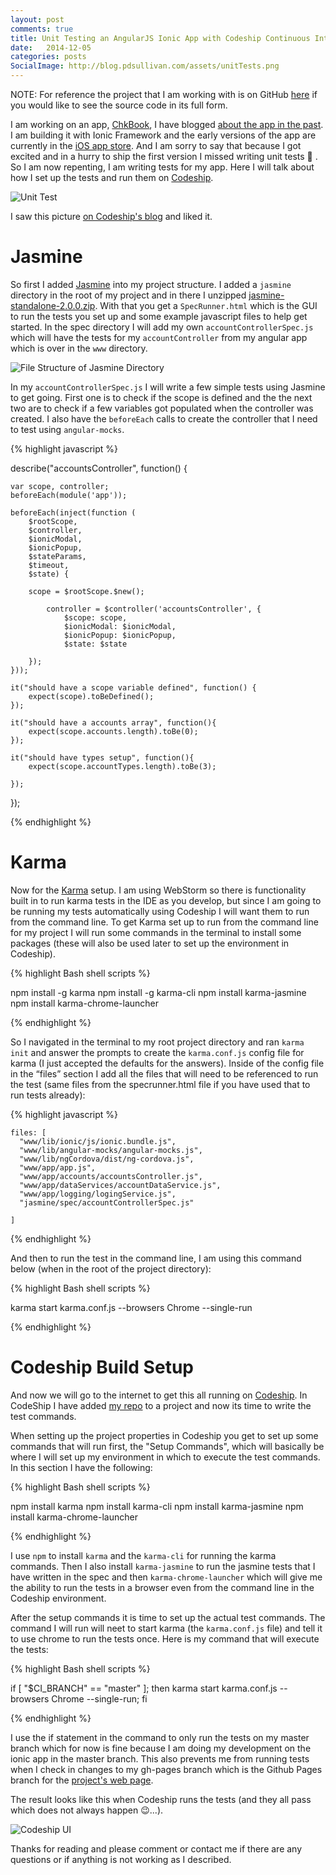 ```yaml
---
layout: post
comments: true
title: Unit Testing an AngularJS Ionic App with Codeship Continuous Integration, Jasmine, and Karma
date:   2014-12-05
categories: posts
SocialImage: http://blog.pdsullivan.com/assets/unitTests.png
---
```



NOTE: For reference the project that I am working with is on GitHub [here](https://github.com/pdsullivan/ChkBook) if you would like to see the source code in its full form.

I am working on an app, [ChkBook](http://pdsullivan.github.io/ChkBook/), I have blogged [about the app in the past](http://blog.pdsullivan.com/posts/2014/11/07/new-app-ionic-framework.html). I am building it with Ionic Framework and the early versions of the app are currently in the [iOS app store](https://itunes.apple.com/us/app/chkbook/id927749479?ls=1&mt=8). And I am sorry to say that because I got excited and in a hurry to ship the first version I missed writing unit tests 😬 . So I am now repenting, I am writing tests for my app. Here I will talk about how I set up the tests and run them on [Codeship](http://codeship.com).

![Unit Test](http://blog.pdsullivan.com/assets/unitTests.png)



I saw this picture [on Codeship's blog](http://blog.codeship.com/node-js-security-tips/) and liked it.

# Jasmine

So first I added [Jasmine](http://jasmine.github.io) into my project structure. I added a `jasmine` directory in the root of my project and in there I unzipped [jasmine-standalone-2.0.0.zip](https://github.com/jasmine/jasmine/blob/master/dist/jasmine-standalone-2.0.0.zip). With that you get a `SpecRunner.html` which is the GUI to run the tests you set up and some example javascript files to help get started. In the spec directory I will add my own `accountControllerSpec.js` which will have the tests for my `accountController` from my angular app which is over in the `www` directory.

![File Structure of Jasmine Directory](http://blog.pdsullivan.com/assets/ionicjasminefilestructure.png)

In my `accountControllerSpec.js` I will write a few simple tests using Jasmine to get going. First one is to check if the scope is defined and the the next two are to check if a few variables got populated when the controller was created. I also have the `beforeEach` calls to create the controller that I need to test using `angular-mocks`.




{% highlight javascript %}

describe("accountsController", function() {

    var scope, controller;
    beforeEach(module('app'));

    beforeEach(inject(function (
        $rootScope,
        $controller,
        $ionicModal,
        $ionicPopup,
        $stateParams,
        $timeout,
        $state) {

        scope = $rootScope.$new();

            controller = $controller('accountsController', {
                $scope: scope,
                $ionicModal: $ionicModal,
                $ionicPopup: $ionicPopup,
                $state: $state

        });
    }));

    it("should have a scope variable defined", function() {
        expect(scope).toBeDefined();
    });

    it("should have a accounts array", function(){
        expect(scope.accounts.length).toBe(0);
    });

    it("should have types setup", function(){
        expect(scope.accountTypes.length).toBe(3);

    });

});

{% endhighlight %}

# Karma

Now for the [Karma](http://karma-runner.github.io/0.12/index.html) setup. I am using WebStorm so there is functionality built in to run karma tests in the IDE as you develop, but since I am going to be running my tests automatically using Codeship I will want them to run from the command line. To get Karma set up to run from the command line for my project I will run some commands in the terminal to install some packages (these will also be used later to set up the environment in Codeship).

 {% highlight Bash shell scripts %}

npm install -g karma
npm install -g karma-cli
npm install karma-jasmine
npm install karma-chrome-launcher

{% endhighlight %}


So I navigated in the terminal to my root project directory and ran `karma init` and answer the prompts to create the `karma.conf.js` config file for karma (I just accepted the defaults for the answers). Inside of the config file in the “files” section I add all the files that will need to be referenced to run the test (same files from the specrunner.html file if you have used that to run tests already):

{% highlight javascript  %}


    files: [
      "www/lib/ionic/js/ionic.bundle.js",
      "www/lib/angular-mocks/angular-mocks.js",
      "www/lib/ngCordova/dist/ng-cordova.js",
      "www/app/app.js",
      "www/app/accounts/accountsController.js",
      "www/app/dataServices/accountDataService.js",
      "www/app/logging/logingService.js",
      "jasmine/spec/accountControllerSpec.js"

    ]

{% endhighlight %}


And then to run the test in the command line, I am using this command below (when in the root of the project directory):

{% highlight Bash shell scripts %}

karma start karma.conf.js --browsers Chrome --single-run

{% endhighlight %}




# Codeship Build Setup

And now we will go to the internet to get this all running on [Codeship](http://codeship.com). In CodeShip I have added [my repo](https://github.com/pdsullivan/ChkBook) to a project and now its time to write the test commands.

When setting up the project properties in Codeship you get to set up some commands that will run first, the "Setup Commands", which will basically be where I will set up my environment in which to execute the test commands. In this section I have the following:

{% highlight Bash shell scripts %}

npm install karma
npm install karma-cli
npm install karma-jasmine
npm install karma-chrome-launcher

{% endhighlight %}

I use `npm` to install `karma` and the `karma-cli` for running the karma commands. Then I also install `karma-jasmine` to run the jasmine tests that I have written in the spec and then `karma-chrome-launcher` which will give me the ability to run the tests in a browser even from the command line in the Codeship environment.

After the setup commands it is time to set up the actual test commands. The command I will run will neet to start karma (the `karma.conf.js` file) and tell it to use chrome to run the tests once. Here is my command that will execute the tests:

{% highlight Bash shell scripts %}

if [ "$CI_BRANCH" == "master" ]; then karma start karma.conf.js --browsers Chrome --single-run; fi

{% endhighlight %}

I use the if statement in the command to only run the tests on my master branch which for now is fine because I am doing my development on the ionic app in the master branch. This also prevents me from running tests when I check in changes to my gh-pages branch which is the Github Pages branch for the [project's web page](http://pdsullivan.github.io/ChkBook).

The result looks like this when Codeship runs the tests (and they all pass which does not always happen 😉...).

![Codeship UI](http://blog.pdsullivan.com/assets/chkbookcodeship.png)

Thanks for reading and please comment or contact me if there are any questions or if anything is not working as I described.
